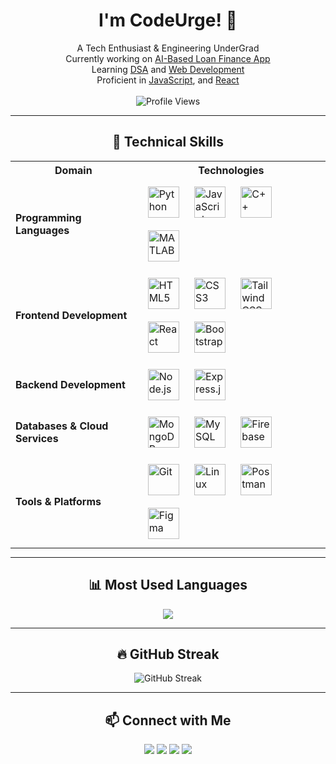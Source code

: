 <h1 align="center">I'm CodeUrge! 🚀</h1>

<p align="center">
  A Tech Enthusiast & Engineering UnderGrad <br>
  Currently working on <a href="#">AI-Based Loan Finance App</a> <br>
  Learning <a href="#">DSA</a> and <a href="#">Web Development</a> <br>
  Proficient in <a href="#">JavaScript</a>, and <a href="#">React</a> <br><br>
  <img src="https://komarev.com/ghpvc/?username=code-urge&label=PROFILE+VIEWS&color=orange&style=flat" alt="Profile Views">
</p>

---

<h2 align="center">📌 Technical Skills</h2>

<p align="center">
  <table style="margin: auto;">
    <tr>
      <th>Domain</th>
      <th>Technologies</th>
    </tr>
    <tr>
      <td><strong>Programming Languages</strong></td>
      <td>
        <img src="https://cdn.jsdelivr.net/gh/devicons/devicon/icons/python/python-original.svg" width="50" height="50" style="margin: 10px;" alt="Python">
        <img src="https://cdn.jsdelivr.net/gh/devicons/devicon/icons/javascript/javascript-original.svg" width="50" height="50" style="margin: 10px;" alt="JavaScript">
        <img src="https://cdn.jsdelivr.net/gh/devicons/devicon/icons/cplusplus/cplusplus-original.svg" width="50" height="50" style="margin: 10px;" alt="C++">
        <img src="https://cdn.jsdelivr.net/gh/devicons/devicon/icons/matlab/matlab-original.svg" width="50" height="50" style="margin: 10px;" alt="MATLAB">
      </td>
    </tr>
    <tr>
      <td><strong>Frontend Development</strong></td>
      <td>
        <img src="https://cdn.jsdelivr.net/gh/devicons/devicon/icons/html5/html5-original.svg" width="50" height="50" style="margin: 10px;" alt="HTML5">
        <img src="https://cdn.jsdelivr.net/gh/devicons/devicon/icons/css3/css3-original.svg" width="50" height="50" style="margin: 10px;" alt="CSS3">
        <img src="https://cdn.jsdelivr.net/gh/devicons/devicon/icons/tailwindcss/tailwindcss-original.svg" width="50" height="50" style="margin: 10px;" alt="Tailwind CSS">
        <img src="https://cdn.jsdelivr.net/gh/devicons/devicon/icons/react/react-original.svg" width="50" height="50" style="margin: 10px;" alt="React">
        <img src="https://cdn.jsdelivr.net/gh/devicons/devicon/icons/bootstrap/bootstrap-original.svg" width="50" height="50" style="margin: 10px;" alt="Bootstrap">
      </td>
    </tr>
    <tr>
      <td><strong>Backend Development</strong></td>
      <td>
        <img src="https://cdn.jsdelivr.net/gh/devicons/devicon/icons/nodejs/nodejs-original.svg" width="50" height="50" style="margin: 10px;" alt="Node.js">
        <img src="https://cdn.jsdelivr.net/gh/devicons/devicon/icons/express/express-original.svg" width="50" height="50" style="margin: 10px;" alt="Express.js">
      </td>
    </tr>
    <tr>
      <td><strong>Databases & Cloud Services</strong></td>
      <td>
        <img src="https://cdn.jsdelivr.net/gh/devicons/devicon/icons/mongodb/mongodb-original.svg" width="50" height="50" style="margin: 10px;" alt="MongoDB">
        <img src="https://cdn.jsdelivr.net/gh/devicons/devicon/icons/mysql/mysql-original.svg" width="50" height="50" style="margin: 10px;" alt="MySQL">
        <img src="https://cdn.jsdelivr.net/gh/devicons/devicon/icons/firebase/firebase-plain.svg" width="50" height="50" style="margin: 10px;" alt="Firebase">
      </td>
    </tr>
    <tr>
      <td><strong>Tools & Platforms</strong></td>
      <td>
        <img src="https://cdn.jsdelivr.net/gh/devicons/devicon/icons/git/git-original.svg" width="50" height="50" style="margin: 10px;" alt="Git">
        <img src="https://cdn.jsdelivr.net/gh/devicons/devicon/icons/linux/linux-original.svg" width="50" height="50" style="margin: 10px;" alt="Linux">
        <img src="https://cdn.jsdelivr.net/gh/devicons/devicon/icons/postman/postman-original.svg" width="50" height="50" style="margin: 10px;" alt="Postman">
        <img src="https://cdn.jsdelivr.net/gh/devicons/devicon/icons/figma/figma-original.svg" width="50" height="50" style="margin: 10px;" alt="Figma">
      </td>
    </tr>
  </table>
</p>


---

<h2 align="center">📊 Most Used Languages</h2>

<p align="center">
  <img src="https://github-readme-stats.vercel.app/api/top-langs/?username=code-urge&layout=compact&theme=radical">
</p>

---

<h2 align="center">🔥 GitHub Streak</h2>

<p align="center">
  <img src="https://github-readme-streak-stats.herokuapp.com/?user=code-urge&theme=dark&hide_border=true" alt="GitHub Streak">
</p>

---

<h2 align="center">📫 Connect with Me</h2>

<p align="center">
  <a href="#"><img src="https://img.shields.io/badge/Gmail-D14836?style=for-the-badge&logo=gmail&logoColor=white"></a>
  <a href="#"><img src="https://img.shields.io/badge/LinkedIn-0077B5?style=for-the-badge&logo=linkedin&logoColor=white"></a>
  <a href="#"><img src="https://img.shields.io/badge/Portfolio-FF5722?style=for-the-badge&logo=adobe&logoColor=white"></a>
  <a href="#"><img src="https://img.shields.io/badge/LeetCode-000000?style=for-the-badge&logo=leetcode&logoColor=yellow"></a>
</p>
